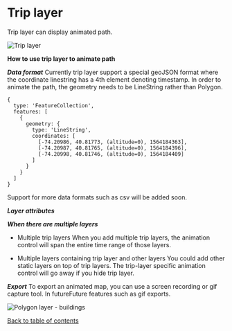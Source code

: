 # Trip layer

Trip layer can display animated path.

![Trip layer](https://d1a3f4spazzrp4.cloudfront.net/kepler.gl/documentation/k-deckglTriplite.gif 'Grid layer')

**How to use trip layer to animate path**

**_Data format_**
Currently trip layer support a special geoJSON format where the coordinate linestring has a 4th element denoting timestamp. In order to animate the path, the geometry needs to be LineString rather than Polygon.

```
{
  type: 'FeatureCollection',
  features: [
    {
      geometry: {
        type: 'LineString',
        coordinates: [
          [-74.20986, 40.81773, (altitude=0), 1564184363],
          [-74.20987, 40.81765, (altitude=0), 1564184396],
          [-74.20998, 40.81746, (altitude=0), 1564184409]
        ]
      }
    }
  ]
}
```

Support for more data formats such as csv will be added soon.

**_Layer attributes_**

**_When there are multiple layers_**

- Multiple trip layers
  When you add multiple trip layers, the animation control will span the entire time range of those layers.

- Multiple layers containing trip layer and other layers
  You could add other static layers on top of trip layers. The trip-layer specific animation control will go away if you hide trip layer.

**_Export_**
To export an animated map, you can use a screen recording or gif capture tool. In futureFuture features such as gif exports.

![Polygon layer - buildings](https://d1a3f4spazzrp4.cloudfront.net/kepler.gl/documentation/layers-polygon-buildings.png 'Grid layer')

[Back to table of contents](../a-introduction.md)
